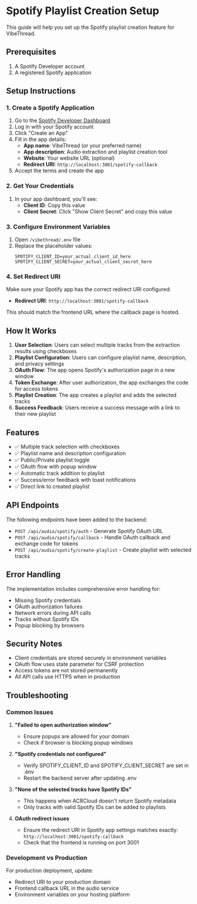 # Spotify Playlist Creation Setup

This guide will help you set up the Spotify playlist creation feature for VibeThread.

## Prerequisites

1. A Spotify Developer account
2. A registered Spotify application

## Setup Instructions

### 1. Create a Spotify Application

1. Go to the [Spotify Developer Dashboard](https://developer.spotify.com/dashboard)
2. Log in with your Spotify account
3. Click "Create an App"
4. Fill in the app details:
   - **App name**: VibeThread (or your preferred name)
   - **App description**: Audio extraction and playlist creation tool
   - **Website**: Your website URL (optional)
   - **Redirect URI**: `http://localhost:3001/spotify-callback`
5. Accept the terms and create the app

### 2. Get Your Credentials

1. In your app dashboard, you'll see:
   - **Client ID**: Copy this value
   - **Client Secret**: Click "Show Client Secret" and copy this value

### 3. Configure Environment Variables

1. Open `/vibethread/.env` file
2. Replace the placeholder values:
   ```env
   SPOTIFY_CLIENT_ID=your_actual_client_id_here
   SPOTIFY_CLIENT_SECRET=your_actual_client_secret_here
   ```

### 4. Set Redirect URI

Make sure your Spotify app has the correct redirect URI configured:
- **Redirect URI**: `http://localhost:3001/spotify-callback`

This should match the frontend URL where the callback page is hosted.

## How It Works

1. **User Selection**: Users can select multiple tracks from the extraction results using checkboxes
2. **Playlist Configuration**: Users can configure playlist name, description, and privacy settings
3. **OAuth Flow**: The app opens Spotify's authorization page in a new window
4. **Token Exchange**: After user authorization, the app exchanges the code for access tokens
5. **Playlist Creation**: The app creates a playlist and adds the selected tracks
6. **Success Feedback**: Users receive a success message with a link to their new playlist

## Features

- ✅ Multiple track selection with checkboxes
- ✅ Playlist name and description configuration
- ✅ Public/Private playlist toggle
- ✅ OAuth flow with popup window
- ✅ Automatic track addition to playlist
- ✅ Success/error feedback with toast notifications
- ✅ Direct link to created playlist

## API Endpoints

The following endpoints have been added to the backend:

- `POST /api/audio/spotify/auth` - Generate Spotify OAuth URL
- `POST /api/audio/spotify/callback` - Handle OAuth callback and exchange code for tokens
- `POST /api/audio/spotify/create-playlist` - Create playlist with selected tracks

## Error Handling

The implementation includes comprehensive error handling for:
- Missing Spotify credentials
- OAuth authorization failures
- Network errors during API calls
- Tracks without Spotify IDs
- Popup blocking by browsers

## Security Notes

- Client credentials are stored securely in environment variables
- OAuth flow uses state parameter for CSRF protection
- Access tokens are not stored permanently
- All API calls use HTTPS when in production

## Troubleshooting

### Common Issues

1. **"Failed to open authorization window"**
   - Ensure popups are allowed for your domain
   - Check if browser is blocking popup windows

2. **"Spotify credentials not configured"**
   - Verify SPOTIFY_CLIENT_ID and SPOTIFY_CLIENT_SECRET are set in .env
   - Restart the backend server after updating .env

3. **"None of the selected tracks have Spotify IDs"**
   - This happens when ACRCloud doesn't return Spotify metadata
   - Only tracks with valid Spotify IDs can be added to playlists

4. **OAuth redirect issues**
   - Ensure the redirect URI in Spotify app settings matches exactly: `http://localhost:3001/spotify-callback`
   - Check that the frontend is running on port 3001

### Development vs Production

For production deployment, update:
- Redirect URI to your production domain
- Frontend callback URL in the audio service
- Environment variables on your hosting platform